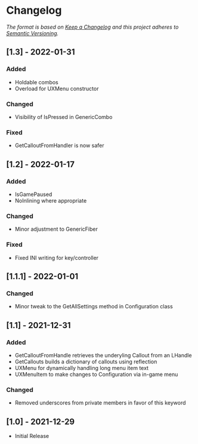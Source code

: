 # Changelog
_The format is based on [Keep a Changelog](http://keepachangelog.com/) and this project adheres to [Semantic Versioning](http://semver.org/)._

## [1.3] - 2022-01-31

### Added
- Holdable combos
- Overload for UXMenu constructor

### Changed
- Visibility of IsPressed in GenericCombo

### Fixed
- GetCalloutFromHandler is now safer


## [1.2] - 2022-01-17

### Added
- IsGamePaused
- NoInlining where appropriate

### Changed
- Minor adjustment to GenericFiber

### Fixed
- Fixed INI writing for key/controller

## [1.1.1] - 2022-01-01

### Changed
- Minor tweak to the GetAllSettings method in Configuration class

## [1.1] - 2021-12-31
### Added
- GetCalloutFromHandle retrieves the underyling Callout from an LHandle
- GetCallouts builds a dictionary of callouts using reflection
- UXMenu for dynamically handling long menu item text
- UXMenuItem to make changes to Configuration via in-game menu

### Changed
- Removed underscores from private members in favor of this keyword

## [1.0] - 2021-12-29
- Initial Release
